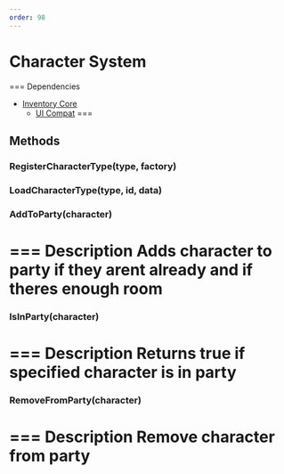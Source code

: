 ```yaml
---
order: 98
---
```


# Character System

=== Dependencies
- [Inventory Core](./inventory-core/)
    - [UI Compat](./ui-compat/)
===

## Methods
### RegisterCharacterType(type, factory)

### LoadCharacterType(type, id, data)

### AddToParty(character)
=== Description
Adds character to party if they arent already and if theres enough room
===

### IsInParty(character)
=== Description
Returns true if specified character is in party
===

### RemoveFromParty(character)
=== Description
Remove character from party
===